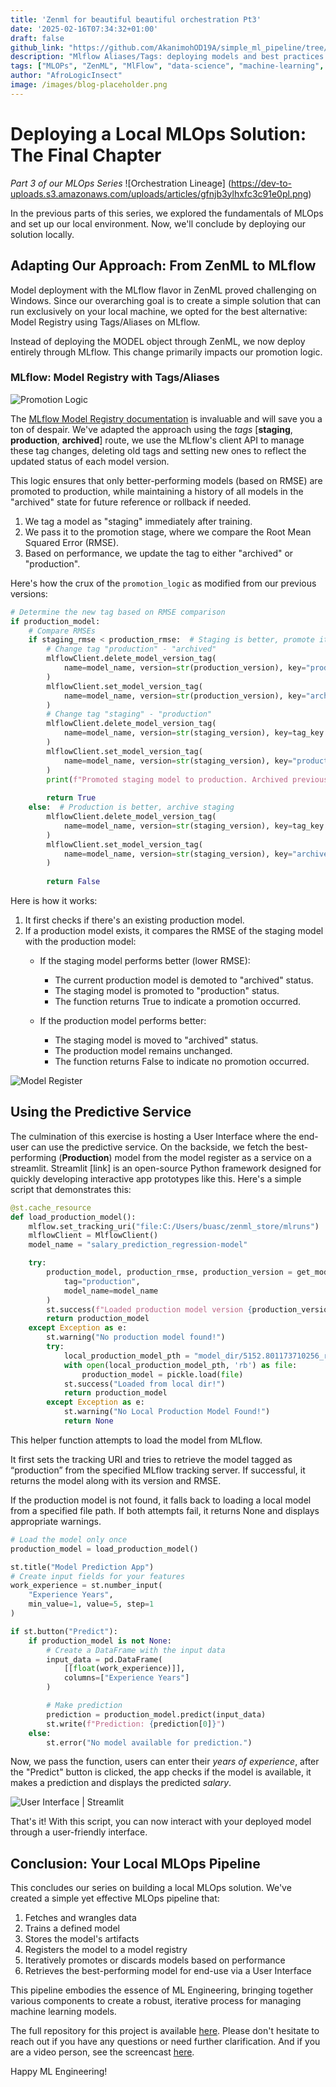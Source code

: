 ```yaml
---
title: 'Zenml for beautiful beautiful orchestration Pt3'
date: '2025-02-16T07:34:32+01:00'
draft: false
github_link: "https://github.com/AkanimohOD19A/simple_ml_pipeline/tree/main"
description: "Mlflow Aliases/Tags: deploying models and best practices using zenml x mlflow orchestration"
tags: ["MLOPs", "ZenML", "MlFlow", "data-science", "machine-learning", "streamlit", "best practices"]
author: "AfroLogicInsect"
image: /images/blog-placeholder.png
---
```


# Deploying a Local MLOps Solution: The Final Chapter

*Part 3 of our MLOps Series*
![Orchestration Lineage] (https://dev-to-uploads.s3.amazonaws.com/uploads/articles/gfnjb3ylhxfc3c91e0pl.png)

In the previous parts of this series, we explored the fundamentals of MLOps and set up our local environment. Now, we'll conclude by deploying our solution locally.

## Adapting Our Approach: From ZenML to MLflow

Model deployment with the MLflow flavor in ZenML proved challenging on Windows. Since our overarching goal is to create a simple solution that can run exclusively on your local machine, we opted for the best alternative: Model Registry using Tags/Aliases on MLflow.

Instead of deploying the MODEL object through ZenML, we now deploy entirely through MLflow. This change primarily impacts our promotion logic.

### MLflow: Model Registry with Tags/Aliases

![Promotion Logic](https://dev-to-uploads.s3.amazonaws.com/uploads/articles/qhgj9u9ftbvl2htj0v22.png)

The [MLflow Model Registry documentation](https://mlflow.org/docs/2.10.0/model-registry.html#register-a-model) is invaluable and will save you a ton of despair. 
We've adapted the approach using the *tags* [**staging**, **production**, **archived**] route, 
we use the MLflow's client API to manage these tag changes, deleting old tags and setting new ones to reflect the 
updated status of each model version.

This logic ensures that only better-performing models (based on RMSE) are promoted to production, while maintaining a history of all models in the "archived" state for future reference or rollback if needed.

1. We tag a model as "staging" immediately after training.
2. We pass it to the promotion stage, where we compare the Root Mean Squared Error (RMSE).
3. Based on performance, we update the tag to either "archived" or "production".

Here's how the crux of the `promotion_logic` as modified from our previous versions:

```python
# Determine the new tag based on RMSE comparison
if production_model:
    # Compare RMSEs
    if staging_rmse < production_rmse:  # Staging is better, promote it to production
        # Change tag "production" - "archived"
        mlflowClient.delete_model_version_tag(
            name=model_name, version=str(production_version), key="production"
        )
        mlflowClient.set_model_version_tag(
            name=model_name, version=str(production_version), key="archived", value=str(production_rmse)
        )
        # Change tag "staging" - "production"
        mlflowClient.delete_model_version_tag(
            name=model_name, version=str(staging_version), key=tag_key
        )
        mlflowClient.set_model_version_tag(
            name=model_name, version=str(staging_version), key="production", value=str(staging_rmse)
        )
        print(f"Promoted staging model to production. Archived previous production model.")
    
        return True
    else:  # Production is better, archive staging
        mlflowClient.delete_model_version_tag(
            name=model_name, version=str(staging_version), key=tag_key
        )
        mlflowClient.set_model_version_tag(
            name=model_name, version=str(staging_version), key="archived", value=str(staging_rmse)
        )
    
        return False
```
Here is how it works:

1. It first checks if there's an existing production model.
2. If a production model exists, it compares the RMSE of the staging model with the production model:
   - If the staging model performs better (lower RMSE):
        - The current production model is demoted to "archived" status.
        - The staging model is promoted to "production" status.
        - The function returns True to indicate a promotion occurred.

   - If the production model performs better:
        - The staging model is moved to "archived" status.
        - The production model remains unchanged.
        - The function returns False to indicate no promotion occurred.

![Model Register](https://dev-to-uploads.s3.amazonaws.com/uploads/articles/kc02y23zo7r77qe4byft.png)

## Using the Predictive Service

The culmination of this exercise is hosting a User Interface where 
the end-user can use the predictive service.
On the backside, we fetch the best-performing (**Production**) model from the model
register as a service on a streamlit. 
Streamlit [link] is an open-source Python framework designed for quickly developing interactive app prototypes like this.
Here's a simple script that demonstrates this:

```python
@st.cache_resource
def load_production_model():
    mlflow.set_tracking_uri("file:C:/Users/buasc/zenml_store/mlruns")
    mlflowClient = MlflowClient()
    model_name = "salary_prediction_regression-model"

    try:
        production_model, production_rmse, production_version = get_model_by_tag(
            tag="production",
            model_name=model_name
        )
        st.success(f"Loaded production model version {production_version} with RMSE: {production_rmse}")
        return production_model
    except Exception as e:
        st.warning("No production model found!")
        try:
            local_production_model_pth = "model_dir/5152.801173710256_randomForest_2024-09-18.pkl"
            with open(local_production_model_pth, 'rb') as file:
                production_model = pickle.load(file)
            st.success("Loaded from local dir!")
            return production_model
        except Exception as e:
            st.warning("No Local Production Model Found!")
            return None
```
This helper function attempts to load the model from MLflow. 

It first sets the tracking URI and tries to retrieve the model tagged 
as “production” from the specified MLflow tracking server. If successful, 
it returns the model along with its version and RMSE. 

If the production model is not found, it falls back to loading a local model 
from a specified file path. If both attempts fail, it returns None and displays 
appropriate warnings.

```python
# Load the model only once
production_model = load_production_model()

st.title("Model Prediction App")
# Create input fields for your features
work_experience = st.number_input(
    "Experience Years",
    min_value=1, value=5, step=1
)

if st.button("Predict"):
    if production_model is not None:
        # Create a DataFrame with the input data
        input_data = pd.DataFrame(
            [[float(work_experience)]], 
            columns=["Experience Years"]
        )

        # Make prediction
        prediction = production_model.predict(input_data)
        st.write(f"Prediction: {prediction[0]}")
    else:
        st.error("No model available for prediction.")
```

Now, we pass the function, users can enter their _years of experience_,
after the "Predict" button is clicked,
the app checks if the model is available, it makes a prediction and 
displays the predicted _salary_.

![User Interface | Streamlit](https://dev-to-uploads.s3.amazonaws.com/uploads/articles/8oqyn2xm4qv04fjos72x.png)

That's it! With this script, you can now interact with your deployed model through a user-friendly interface.

## Conclusion: Your Local MLOps Pipeline

This concludes our series on building a local MLOps solution. We've created a simple yet effective MLOps pipeline that:

1. Fetches and wrangles data
2. Trains a defined model
3. Stores the model's artifacts
4. Registers the model to a model registry
5. Iteratively promotes or discards models based on performance
6. Retrieves the best-performing model for end-use via a User Interface

This pipeline embodies the essence of ML Engineering, bringing together various components to create a robust, iterative process for managing machine learning models.

The full repository for this project is available [here](https://github.com/AkanimohOD19A/local_mlops_orchestration). Please don't hesitate to reach out if you have any questions or need further clarification. And if you are a video person, see the screencast [here](https://www.youtube.com/playlist?list=PLLE0uKjUE6VfBlpZj2dPEc_SZW4ZRdt5U).

Happy ML Engineering!
